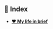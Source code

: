 ## 📄 Index
- [**❤️ My life in brief**](https://github.com/iAhmadGad/iAhmadGad/blob/main/Autobiography/My_life_in_brief.md)

